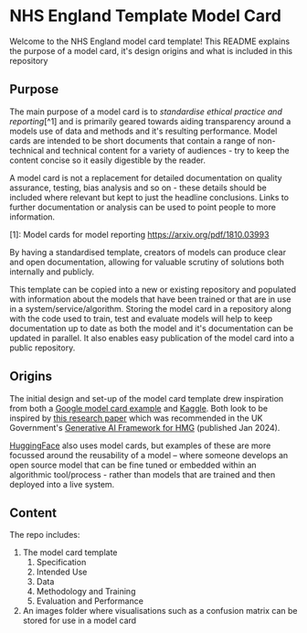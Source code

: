# NHS England Template Model Card

Welcome to the NHS England model card template! This README explains the purpose of a model card, it's design origins and what is included in this repository

## Purpose
The main purpose of a model card is to *standardise ethical practice and reporting*[^1] and is primarily geared towards aiding transparency around a models use of data and methods and it's resulting performance. Model cards are intended to be short documents that contain a range of non-technical and technical content for a variety of audiences - try to keep the content concise so it easily digestible by the reader. 

A model card is not a replacement for detailed documentation on quality assurance, testing, bias analysis and so on - these details should be included where relevant but kept to just the headline conclusions. Links to further documentation or analysis can be used to point people to more information.

[1]: Model cards for model reporting https://arxiv.org/pdf/1810.03993

By having a standardised template, creators of models can produce clear and open documentation, allowing for valuable scrutiny of solutions both internally and publicly.

This template can be copied into a new or existing repository and populated with information about the models that have been trained or that are in use in a system/service/algorithm. Storing the model card in a repository along with the code used to train, test and evaluate models will help to keep documentation up to date as both the model and it's documentation can be updated in parallel. It also enables easy publication of the model card into a public repository.


## Origins

The initial design and set-up of the model card template drew inspiration from both a [Google model card example](https://modelcards.withgoogle.com/object-detection) and [Kaggle](https://www.kaggle.com/code/var0101/model-cards). Both look to be inspired by [this research paper](https://arxiv.org/pdf/1810.03993) which was recommended in the UK Government's [Generative AI Framework for HMG](https://www.gov.uk/government/publications/generative-ai-framework-for-hmg/generative-ai-framework-for-hmg-html#:~:text=a%20particular%20person.-,Ethics,-The%20ethical%20questions) (published Jan 2024).  

[HuggingFace](https://huggingface.co/docs/hub/en/model-cards) also uses model cards, but examples of these are more focussed around the reusability of a model – where someone develops an open source model that can be fine tuned or embedded within an algorithmic tool/process - rather than models that are trained and then deployed into a live system.

## Content
The repo includes:

1. The model card template
    1. Specification
    2. Intended Use
    3. Data
    4. Methodology and Training
    5. Evaluation and Performance
2. An images folder where visualisations such as a confusion matrix can be stored for use in a model card

